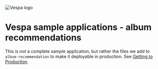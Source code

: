 <!-- Copyright Yahoo. Licensed under the terms of the Apache 2.0 license. See LICENSE in the project root. -->

![Vespa logo](https://vespa.ai/assets/vespa-logo-color.png)

# Vespa sample applications - album recommendations

This is not a complete sample application,
but rather the files we add to `album-recommendation` to make it deployable in production.
See [Getting to Production](https://cloud.vespa.ai/en/getting-to-production).
